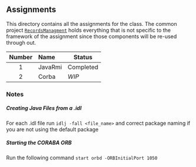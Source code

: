 ## Assignments
This directory contains all the assignments for the class. The common project [`RecordsManagment`](https://github.com/prince-chrismc/Distributed-Systems/tree/master/Assignments/RecordsManagment) holds everything that is not specific to the framework of the assignment since those components will be re-used through out.

**Number** | **Name** | **Status**
:---: | :--- | ---
1 | JavaRmi | Completed
2 | Corba | _WIP_

### Notes
##### Creating Java Files from a .idl
For each .idl file run `idlj -fall <file_name>` and correct package naming if you are not using the default package

##### Starting the CORABA ORB
Run the following command `start orbd -ORBInitialPort 1050`
